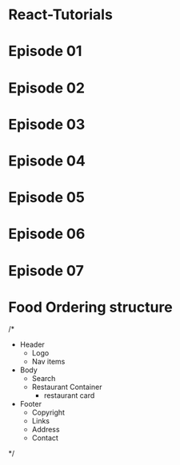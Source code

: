 # React-Tutorials
# Episode 01
# Episode 02
# Episode 03
# Episode 04 
# Episode 05
# Episode 06
# Episode 07

# Food Ordering structure

/*
 * Header
   - Logo
   - Nav items
 * Body
   - Search
   - Restaurant Container
     - restaurant card
 * Footer
   - Copyright
   - Links
   - Address
   - Contact

*/


